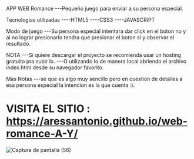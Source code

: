 
APP WEB Romance
---Pequeño juego para enviar a su persona especial.

Tecnologias utilizadas
----HTML5 ----CSS3 ----JAVASCRIPT

Modo de juego
---Su persona especial intentara dar click en el boton no y al no lograr presionarlo tendra que presionar el boton si y observar el resultado.

NOTA
---Si quiere descargar el proyecto se recomienda usar un hosting gratuito pra subir lo. ---O utilizando lo de manera local abriendo el archivo index.html desde su navegador favorito.

Mas Notas
---se que es algo muy sencillo pero en cuestion de detalles a esa persona especial la intencion es la que cuenta :).

# VISITA EL SITIO : https://aressantonio.github.io/web-romance-A-Y/

![Captura de pantalla (56)](https://user-images.githubusercontent.com/99376135/206878163-d25194ad-e96a-4e7b-8954-0e746eedd3ba.png)
